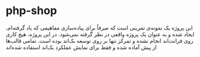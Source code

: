 # php-shop
<p>این پروژه یک نمونه‌ی تمرینی است که صرفاً برای پیاده‌سازی مفاهیمی که یاد گرفته‌ام، ایجاد شده و به عنوان یک پروژه واقعی در نظر گرفته نمی‌شود. در این پروژه، هیچ کاری روی فرانت‌اند انجام نشده و تمرکز تنها بر روی توسعه بک‌اند بوده است. تمامی قالب‌ها از پیش آماده شده و فقط برای نمایش عملکرد بک‌اند استفاده شده‌اند</p>